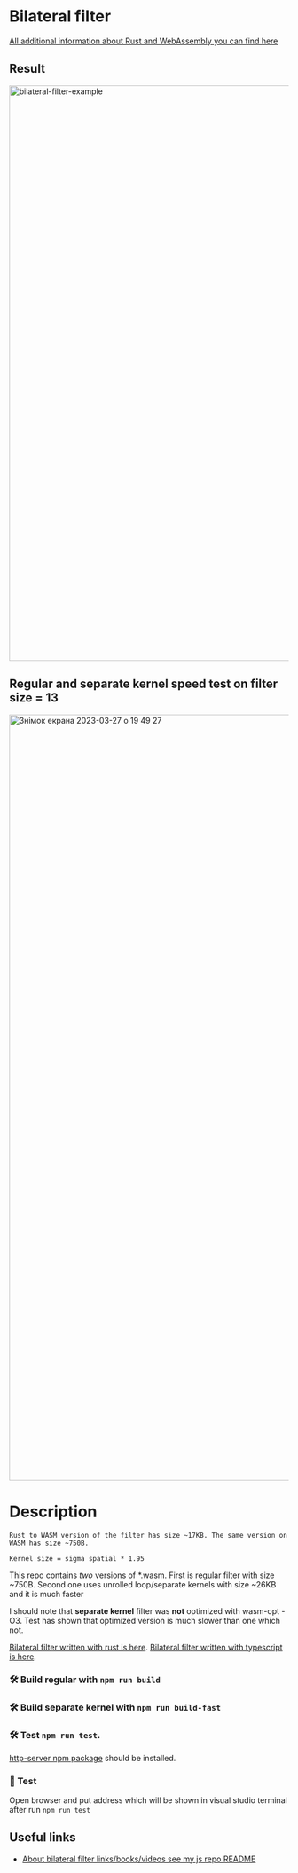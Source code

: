 # Bilateral filter

[All additional information about Rust and WebAssembly you can find here](https://rustwasm.github.io/docs/wasm-pack/introduction.html)


## Result

<img width="1038" alt="bilateral-filter-example" src="https://user-images.githubusercontent.com/58116769/223050159-4e3decf6-c1f4-4dd7-be90-b9db2428082f.png">

## Regular and separate kernel speed test on filter size = 13

<img width="1382" alt="Знімок екрана 2023-03-27 о 19 49 27" src="https://user-images.githubusercontent.com/58116769/228026043-84f2bcbb-e4e3-451b-9ab2-6a32c24645ae.png">


# Description

`Rust to WASM version of the filter has size ~17KB. The same version on WASM has size ~750B.`

`Kernel size = sigma spatial * 1.95`

This repo contains *two* versions of *.wasm.
First is regular filter with size ~750B.
Second one uses unrolled loop/separate kernels with size ~26KB and it is much faster

I should note that **separate kernel** filter was **not** optimized with wasm-opt -O3. Test has shown that optimized version is much slower than one which not.

[Bilateral filter written with rust is here](https://github.com/AntonOnyshch/bilateral-filter-rust).
[Bilateral filter written with typescript is here](https://github.com/AntonOnyshch/bilateral-filter).


### 🛠️ Build regular with `npm run build`
### 🛠️ Build separate kernel with `npm run build-fast`

### 🛠️ Test `npm run test`.
[http-server npm package](https://www.npmjs.com/package/http-server) should be installed.

### 🔬 Test

Open browser and put address which will be shown in visual studio terminal after run `npm run test`

## Useful links

* [About bilateral filter links/books/videos see my js repo README](https://github.com/AntonOnyshch/bilateral-filter)

